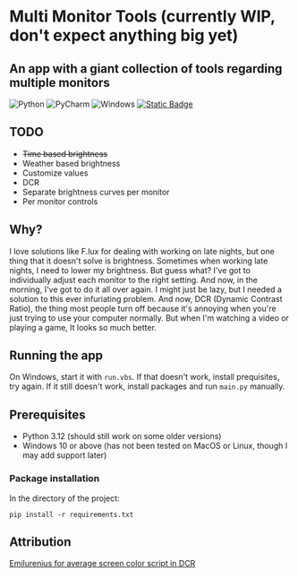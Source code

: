 # Multi Monitor Tools (currently WIP, don't expect anything big yet)
## An app with a giant collection of tools regarding multiple monitors
![Python](https://img.shields.io/badge/python->=3.12-3670A0?style=for-the-badge&logo=python&logoColor=ffdd54)
![PyCharm](https://img.shields.io/badge/pycharm-143?style=for-the-badge&logo=pycharm&logoColor=black&color=black&labelColor=green)
![Windows](https://img.shields.io/badge/Windows-0078D6?style=for-the-badge&logo=windows&logoColor=white)
[![Static Badge](https://img.shields.io/badge/License-GPLv3-green?style=for-the-badge&label=License)](./LICENSE)

## TODO
- ~~Time based brightness~~
- Weather based brightness
- Customize values
- DCR
- Separate brightness curves per monitor
- Per monitor controls

## Why?
I love solutions like F.lux for dealing with working on late nights, but one thing that it doesn't solve is brightness.
Sometimes when working late nights, I need to lower my brightness. But guess what? I've got to individually adjust each monitor to the right setting.
And now, in the morning, I've got to do it all over again. I might just be lazy, but I needed a solution to this ever infuriating problem.
And now, DCR (Dynamic Contrast Ratio), the thing most people turn off because it's annoying when you're just trying to use your computer normally.
But when I'm watching a video or playing a game, It looks so much better. 

## Running the app
On Windows, start it with `run.vbs`. If that doesn't work, install prequisites, try again. If it still doesn't work, install packages and run `main.py` manually.

## Prerequisites 
- Python 3.12 (should still work on some older versions)
- Windows 10 or above (has not been tested on MacOS or Linux, though I may add support later)

### Package installation
In the directory of the project:
```
pip install -r requirements.txt
```

## Attribution
[Emilurenius for average screen color script in DCR](https://github.com/Emilurenius)
